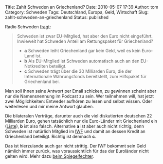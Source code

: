 Title: Zahlt Schweden an Griechenland?
Date: 2010-05-07 17:39
Author: tom
Category: Schweden
Tags: Deutschland, Europa, Geld, Wirtschaft
Slug: zahlt-schweden-an-griechenland
Status: published

Radio Schweden
[fragt](http://sverigesradio.se/cgi-bin/international/nyhetssidor/artikel.asp?nyheter=1&programid=2108&artikel=3682475):

> Schweden ist zwar EU-Mitglied, hat aber den Euro nicht eingeführt.
> Inwieweit hat Schweden Anteil am Rettungspaket für Griechenland?
>
> -   **a** Schweden leiht Griechenland gar kein Geld, weil es kein
>     Euro-Land ist.
> -   **b** Als EU-Mitglied ist Schweden automatisch auch an den
>     EU-Notkrediten beteiligt.
> -   **c** Schweden trägt über die 30 Milliarden Euro, die der
>     Internationale Währungsfonds bereitstellt, zum Hilfspaket für
>     Griechenland bei.

Man soll ihnen seine Antwort per Email schicken, zu gewinnen scheint
aber nur die Namensnennung im Podcast zu sein. Wer teilnehmen will, hat
jetzt zwei Möglichkeiten: Entweder aufhören zu lesen und selbst wissen.
Oder weiterlesen und mir meine Antwort glauben.

Die bilateralen Verträge, darunter auch die viel diskutierten deutschen
22 Milliarden Euro, gehen tatsächlich nur die Euro-Länder mit
Griechenland ein
([Liste](http://www.dn.se/ekonomi/sa-mycket-ska-eurolanderna-betala-till-grekland-1.1089232)),
**b** ist also falsch. Alternative **a** ist aber auch nicht richtig,
denn Schweden ist natürlich Mitglied im
[IWF](http://de.wikipedia.org/wiki/IWF) und damit an dessen Kredit an
Griechenland beteiligt. Richtig ist demnach **c**.

Das ist hierzulande auch gar nicht strittig. Der IWF bekommt sein Geld
nämlich immer zurück, was voraussichtlich für das der Euroländer nicht
gelten wird. Mehr dazu [beim
Spiegelfechter](http://www.spiegelfechter.com/wordpress/2562/teure-intransparenz).

